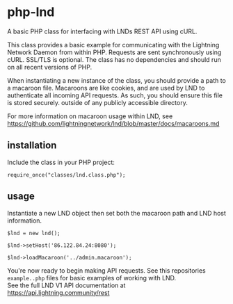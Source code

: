 # php-lnd
A basic PHP class for interfacing with LNDs REST API using cURL.

This class provides a basic example for communicating with the Lightning Network Daemon from within PHP.
Requests are sent synchronously using cURL. SSL/TLS is optional.
The class has no dependencies and should run on all recent versions of PHP.

When instantiating a new instance of the class, you should provide a path to a macaroon file.
Macaroons are like cookies, and are used by LND to authenticate all incoming API requests.
As such, you should ensure this file is stored securely. outside of any publicly accessible directory. 

For more information on macaroon usage within LND, see https://github.com/lightningnetwork/lnd/blob/master/docs/macaroons.md 

## installation
Include the class in your PHP project:

`require_once("classes/lnd.class.php");`

## usage
Instantiate a new LND object then set both the macaroon path and LND host information.

`$lnd = new lnd();`

`$lnd->setHost('86.122.84.24:8080');`

`$lnd->loadMacaroon('../admin.macaroon');`

You're now ready to begin making API requests. 
See this repositories `example..php` files for basic examples of working with LND.  
See the full LND V1 API documentation at https://api.lightning.community/rest 
